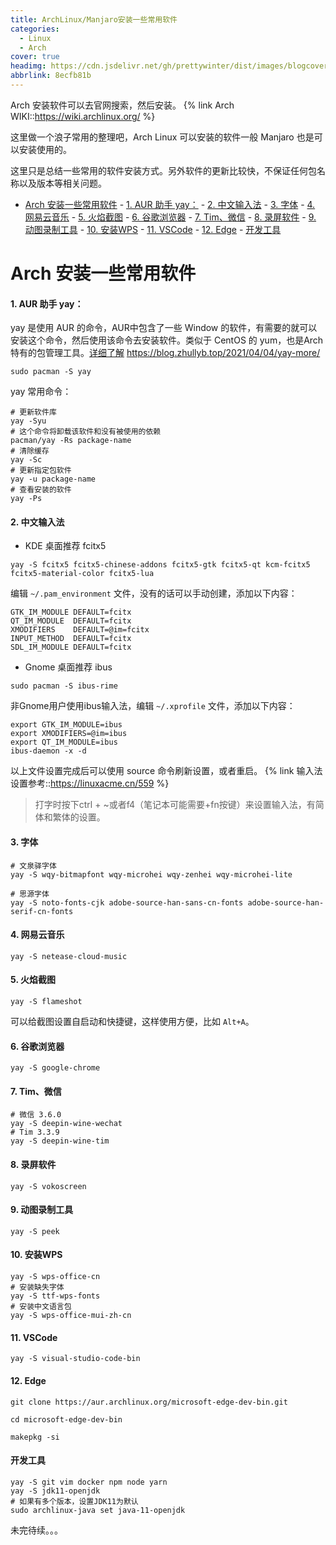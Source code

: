 ```yaml
---
title: ArchLinux/Manjaro安装一些常用软件
categories:
  - Linux
  - Arch
cover: true
headimg: https://cdn.jsdelivr.net/gh/prettywinter/dist/images/blogcover/arch.jpeg
abbrlink: 8ecfb81b
---
```


Arch 安装软件可以去官网搜索，然后安装。
{% link Arch WIKI::https://wiki.archlinux.org/ %}

这里做一个浪子常用的整理吧，Arch Linux 可以安装的软件一般 Manjaro 也是可以安装使用的。

这里只是总结一些常用的软件安装方式。另外软件的更新比较快，不保证任何包名称以及版本等相关问题。

<!-- more -->

<!-- @import "[TOC]" {cmd="toc" depthFrom=2 depthTo=6 orderedList=true} -->

<!-- code_chunk_output -->

- [Arch 安装一些常用软件](#arch-安装一些常用软件)
      - [1. AUR 助手 yay：](#1-aur-助手-yay)
      - [2. 中文输入法](#2-中文输入法)
      - [3. 字体](#3-字体)
      - [4. 网易云音乐](#4-网易云音乐)
      - [5. 火焰截图](#5-火焰截图)
      - [6. 谷歌浏览器](#6-谷歌浏览器)
      - [7. Tim、微信](#7-tim微信)
      - [8. 录屏软件](#8-录屏软件)
      - [9. 动图录制工具](#9-动图录制工具)
      - [10. 安装WPS](#10-安装wps)
      - [11. VSCode](#11-vscode)
      - [12. Edge](#12-edge)
      - [开发工具](#开发工具)

<!-- /code_chunk_output -->

# Arch 安装一些常用软件

#### 1. AUR 助手 yay：
yay 是使用 AUR 的命令，AUR中包含了一些 Window 的软件，有需要的就可以安装这个命令，然后使用该命令去安装软件。类似于 CentOS 的 yum，也是Arch特有的包管理工具。[详细了解](https://zhuanlan.zhihu.com/p/363666022) https://blog.zhullyb.top/2021/04/04/yay-more/
```bash{.line-numbers}
sudo pacman -S yay
```
yay 常用命令：
```bash{.line-numbers}
# 更新软件库
yay -Syu
# 这个命令将卸载该软件和没有被使用的依赖
pacman/yay -Rs package-name
# 清除缓存
yay -Sc
# 更新指定包软件
yay -u package-name
# 查看安装的软件
yay -Ps
```

#### 2. 中文输入法
- KDE 桌面推荐 fcitx5
```bash{.line-numbers}
yay -S fcitx5 fcitx5-chinese-addons fcitx5-gtk fcitx5-qt kcm-fcitx5 fcitx5-material-color fcitx5-lua
```
编辑 `~/.pam_environment` 文件，没有的话可以手动创建，添加以下内容：
```bash{.line-numbers}
GTK_IM_MODULE DEFAULT=fcitx
QT_IM_MODULE  DEFAULT=fcitx
XMODIFIERS    DEFAULT=@im=fcitx
INPUT_METHOD  DEFAULT=fcitx
SDL_IM_MODULE DEFAULT=fcitx
```
- Gnome 桌面推荐 ibus
```bash{.line-numbers}
sudo pacman -S ibus-rime
```
非Gnome用户使用ibus输入法，编辑 `~/.xprofile` 文件，添加以下内容：
```bash{.line-numbers}
export GTK_IM_MODULE=ibus
export XMODIFIERS=@im=ibus
export QT_IM_MODULE=ibus
ibus-daemon -x -d
```
以上文件设置完成后可以使用 source 命令刷新设置，或者重启。
{% link 输入法设置参考::https://linuxacme.cn/559 %}

> 打字时按下ctrl + ~或者f4（笔记本可能需要+fn按键）来设置输入法，有简体和繁体的设置。

#### 3. 字体
```bash{.line-numbers}
# 文泉驿字体
yay -S wqy-bitmapfont wqy-microhei wqy-zenhei wqy-microhei-lite

# 思源字体
yay -S noto-fonts-cjk adobe-source-han-sans-cn-fonts adobe-source-han-serif-cn-fonts
```

#### 4. 网易云音乐
```bash{.line-numbers}
yay -S netease-cloud-music
```

#### 5. 火焰截图
```bash{.line-numbers}
yay -S flameshot
```
可以给截图设置自启动和快捷键，这样使用方便，比如 `Alt+A`。

#### 6. 谷歌浏览器
```bash{.line-numbers}
yay -S google-chrome
```

#### 7. Tim、微信
```bash{.line-numbers}
# 微信 3.6.0
yay -S deepin-wine-wechat 
# Tim 3.3.9
yay -S deepin-wine-tim
```

#### 8. 录屏软件
```bash{.line-numbers}
yay -S vokoscreen
```

#### 9. 动图录制工具
```bash{.line-numbers}
yay -S peek
```

#### 10. 安装WPS
```bash{.line-numbers}
yay -S wps-office-cn
# 安装缺失字体
yay -S ttf-wps-fonts
# 安装中文语言包
yay -S wps-office-mui-zh-cn
```

#### 11. VSCode
```bash{.line-numbers}
yay -S visual-studio-code-bin
```

#### 12. Edge
```bash{.line-numbers}
git clone https://aur.archlinux.org/microsoft-edge-dev-bin.git

cd microsoft-edge-dev-bin

makepkg -si
```

#### 开发工具
```bash{.line-numbers}
yay -S git vim docker npm node yarn
yay -S jdk11-openjdk
# 如果有多个版本，设置JDK11为默认
sudo archlinux-java set java-11-openjdk
```

未完待续。。。